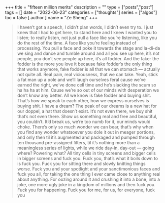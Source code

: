 +++
title = "fifteen million merits"
description = ""
type = ["posts","post"]
tags = []
date = "2022-06-23"
categories = ["thoughts"]
series = ["algos"]
toc = false
[ author ]
  name = "Ze Sheng"
+++ 

> I haven’t got a speech, I didn’t plan words, I didn’t even try to. I just knew that I had to get here, to stand here and I knew I wanted you to listen; to really listen, not just pull a face like you’re listening, like you do the rest of the time. A face like you’re feeling instead of processing. You pull a face and poke it towards the stage and la-di-da we sing and dance and tumble around and all you see up here, it’s not people, you don’t see people up here, it’s all fodder. And the faker the fodder is the more you love it because fake fodder’s the only thing that works anymore, fake fodder is all that we can stomach — actually not quite all. Real pain, real viciousness, that we can take. Yeah, stick a fat man up a pole and we’ll laugh ourselves feral cause we’ve earned the right, we’ve done cell time and he’s slacking the scum so ha ha ha at him. Cause we’re so out of our minds with desperation we don’t know any better. All we know is fake fodder and buying shit. That’s how we speak to each other, how we express ourselves is buying shit. I have a dream? The peak of our dreams is a new hat for our doppel, a hat that doesn’t exist. It’s not even there, we buy shit that’s not even there. Show us something real and free and beautiful, you couldn’t. It’d break us, we’re too numb for it, our minds would choke. There’s only so much wonder we can bear, that’s why when you find any wonder whatsoever you dole it out in meager portions, and only then til it’s augmented and packaged and pumped through ten thousand pre-assigned filters, til it’s nothing more than a meaningless series of lights, while we ride day-in, day-out — going where? Powering what? All tiny cells in tiny screens and bigger cells in bigger screens and fuck you. Fuck you, that’s what it boils down to is fuck you. Fuck you for sitting there and slowly knitting things worse. Fuck you and your spotlight and your sanctimonious faces and fuck you all, for taking the one thing I ever came close to anything real about anything. For oozing around it and crushing it into a bone, into a joke, one more ugly joke in a kingdom of millions and then fuck you. Fuck you for happening. Fuck you for me, for us, for everyone, fuck you
